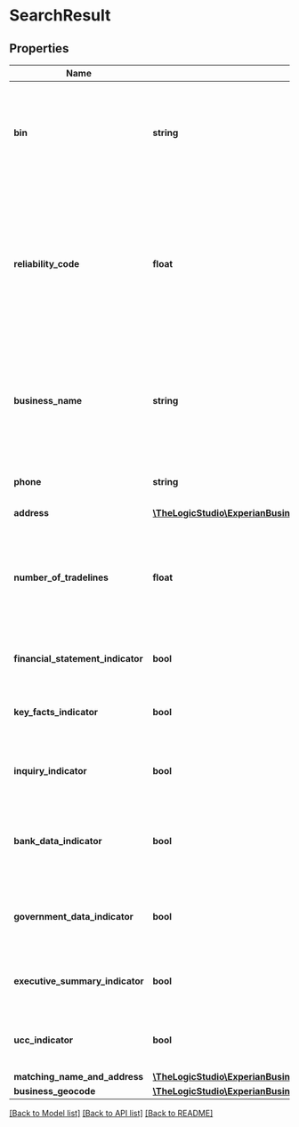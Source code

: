 # SearchResult

## Properties
Name | Type | Description | Notes
------------ | ------------- | ------------- | -------------
**bin** | **string** | 9-digit Business Identification Number (BIN) assigned by Experian to each unique business entity | [optional] 
**reliability_code** | **float** | Experian Match Reliability Code. 90.75-100.40 high confidence match; 79.00-90.74 medium confidence match; 75.00 - 78.99 low confidence match | [optional] 
**business_name** | **string** | Name of the business, headquarters, subsidiary, or owner/partner name based on the Business Association type | [optional] 
**phone** | **string** | 10-digit business phone number | [optional] 
**address** | [**\TheLogicStudio\ExperianBusinessesPHP\Model\Address**](Address.md) |  | [optional] 
**number_of_tradelines** | **float** | Total number of accounts reported by contributors, including trade payments, collections, and public record filings | [optional] 
**financial_statement_indicator** | **bool** | Indicates presence of financial statements | [optional] 
**key_facts_indicator** | **bool** | Indicates presence of business firmographic information | [optional] 
**inquiry_indicator** | **bool** | Indicates presence of recent credit inquiries on the business | [optional] 
**bank_data_indicator** | **bool** | Indicates presence of commercial bank, leasing data, or insurance bonding data | [optional] 
**government_data_indicator** | **bool** | Indicates presence of government contract and/or debarred data | [optional] 
**executive_summary_indicator** | **bool** | Indicates presence of an executive summary on the business | [optional] 
**ucc_indicator** | **bool** | Indicates presence of UCC Filings on the business | [optional] 
**matching_name_and_address** | [**\TheLogicStudio\ExperianBusinessesPHP\Model\MatchingNameAndAddress**](MatchingNameAndAddress.md) |  | [optional] 
**business_geocode** | [**\TheLogicStudio\ExperianBusinessesPHP\Model\GeoCode**](GeoCode.md) |  | [optional] 

[[Back to Model list]](../README.md#documentation-for-models) [[Back to API list]](../README.md#documentation-for-api-endpoints) [[Back to README]](../README.md)


